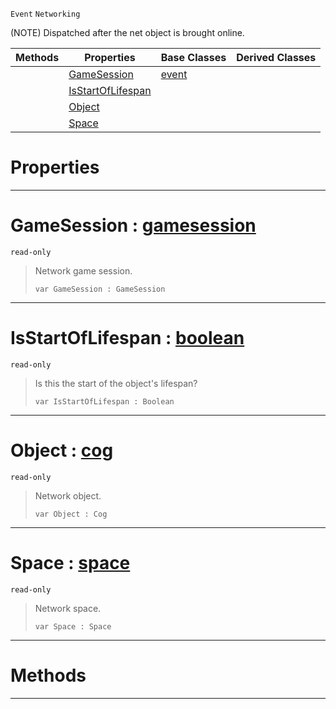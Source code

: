 `Event` `Networking`



(NOTE) Dispatched after the net object is brought online.

|Methods|Properties|Base Classes|Derived Classes|
|---|---|---|---|
| |[ GameSession](https://github.com/zeroengineteam/ZeroDocs/blob/master/code_reference/class_reference/netobjectonline.markdown#gamesession-zero-engine)|[event](https://github.com/zeroengineteam/ZeroDocs/blob/master/code_reference/class_reference/event.markdown)| |
| |[ IsStartOfLifespan](https://github.com/zeroengineteam/ZeroDocs/blob/master/code_reference/class_reference/netobjectonline.markdown#isstartoflifespan-zero-e)| | |
| |[ Object](https://github.com/zeroengineteam/ZeroDocs/blob/master/code_reference/class_reference/netobjectonline.markdown#object-zero-engine-docum)| | |
| |[ Space](https://github.com/zeroengineteam/ZeroDocs/blob/master/code_reference/class_reference/netobjectonline.markdown#space-zero-engine-docume)| | |


 #  Properties


---  
 #  GameSession : [gamesession](https://github.com/zeroengineteam/ZeroDocs/blob/master/code_reference/class_reference/gamesession.markdown)

 `read-only`

> Network game session.
> ``` lang=cpp, name=Zilch
> var GameSession : GameSession


---  
 #  IsStartOfLifespan : [boolean](https://github.com/zeroengineteam/ZeroDocs/blob/master/code_reference/zilch_base_types/boolean.markdown)

 `read-only`

> Is this the start of the object's lifespan?
> ``` lang=cpp, name=Zilch
> var IsStartOfLifespan : Boolean


---  
 #  Object : [cog](https://github.com/zeroengineteam/ZeroDocs/blob/master/code_reference/class_reference/cog.markdown)

 `read-only`

> Network object.
> ``` lang=cpp, name=Zilch
> var Object : Cog


---  
 #  Space : [space](https://github.com/zeroengineteam/ZeroDocs/blob/master/code_reference/class_reference/space.markdown)

 `read-only`

> Network space.
> ``` lang=cpp, name=Zilch
> var Space : Space


---  
 #  Methods


---  
 

 